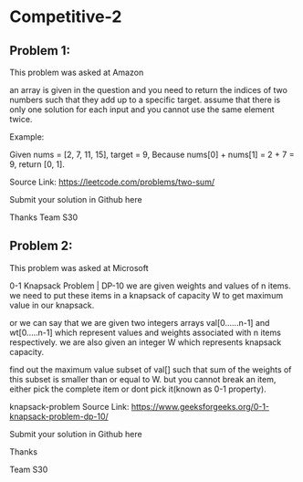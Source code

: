 # Competitive-2

## Problem 1:
This problem was asked at Amazon

an array is given in the question and you need to return the indices of two numbers such that they add up to a specific target. assume that there is only one solution for each input and you cannot use the same element twice.

Example:

Given nums = [2, 7, 11, 15], target = 9,
Because nums[0] + nums[1] = 2 + 7 = 9,
return [0, 1].

Source Link: https://leetcode.com/problems/two-sum/

Submit your solution in Github here

Thanks
Team S30

## Problem 2:
This problem was asked at Microsoft

0-1 Knapsack Problem | DP-10
we are given weights and values of n items. we need to put these items in a knapsack of capacity W to get maximum value in our knapsack.

or we can say that we are given two integers arrays val[0......n-1] and wt[0.....n-1] which represent values and weights associated with n items respectively. we are also given an integer W  which represents knapsack capacity.

find out the maximum value subset of val[] such that sum of the weights of this subset is smaller than or equal to W. but you cannot break an item, either pick the complete item or dont pick it(known as 0-1 property).

knapsack-problem
Source Link: https://www.geeksforgeeks.org/0-1-knapsack-problem-dp-10/

Submit your solution in Github here

Thanks

Team S30